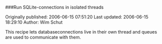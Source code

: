 ###Run SQLite-connections in isolated threads

Originally published: 2006-06-15 07:51:20
Last updated: 2006-06-15 18:29:10
Author: Wim Schut

This recipe lets databaseconnections live in their own thread and queues are used to communicate with them.